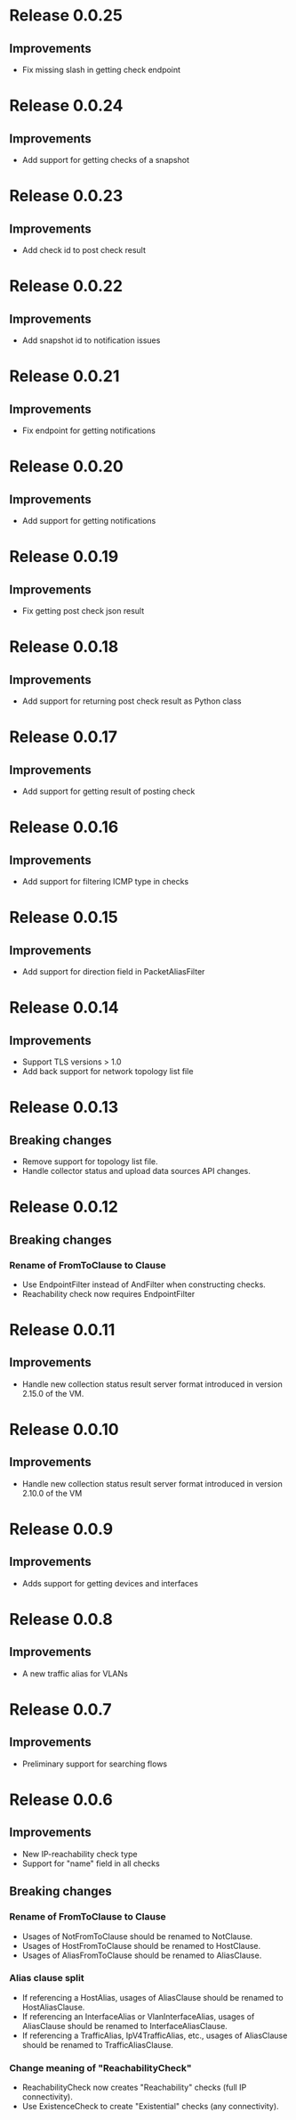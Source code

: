 Release 0.0.25
========================
Improvements
------------------------
 * Fix missing slash in getting check endpoint

Release 0.0.24
========================
Improvements
------------------------
 * Add support for getting checks of a snapshot

Release 0.0.23
========================
Improvements
------------------------
 * Add check id to post check result

Release 0.0.22
========================
Improvements
------------------------
 * Add snapshot id to notification issues

Release 0.0.21
========================
Improvements
------------------------
 * Fix endpoint for getting notifications

Release 0.0.20
========================
Improvements
------------------------
 * Add support for getting notifications

Release 0.0.19
========================
Improvements
------------------------
 * Fix getting post check json result

Release 0.0.18
========================
Improvements
------------------------
 * Add support for returning post check result as Python class

Release 0.0.17
========================
Improvements
------------------------
 * Add support for getting result of posting check

Release 0.0.16
========================
Improvements
------------------------
 * Add support for filtering ICMP type in checks

Release 0.0.15
========================
Improvements
------------------------
 * Add support for direction field in PacketAliasFilter

Release 0.0.14
========================
Improvements
------------------------
 * Support TLS versions > 1.0
 * Add back support for network topology list file

Release 0.0.13
========================
Breaking changes
------------------------
 * Remove support for topology list file.
 * Handle collector status and upload data sources API changes.

Release 0.0.12
========================
Breaking changes
------------------------
### Rename of FromToClause to Clause
 * Use EndpointFilter instead of AndFilter when constructing checks.
 * Reachability check now requires EndpointFilter

Release 0.0.11
========================
Improvements
------------------------
 * Handle new collection status result server format introduced
   in version 2.15.0 of the VM.

Release 0.0.10
========================
Improvements
------------------------
 * Handle new collection status result server format introduced
   in version 2.10.0 of the VM


Release 0.0.9
========================
Improvements
------------------------
 * Adds support for getting devices and interfaces


Release 0.0.8
========================
Improvements
------------------------
 * A new traffic alias for VLANs


Release 0.0.7
========================
Improvements
------------------------
 * Preliminary support for searching flows


Release 0.0.6
========================

Improvements
------------------------
 * New IP-reachability check type
 * Support for "name" field in all checks

Breaking changes
------------------------
### Rename of FromToClause to Clause
 * Usages of NotFromToClause should be renamed to NotClause.
 * Usages of HostFromToClause should be renamed to HostClause.
 * Usages of AliasFromToClause should be renamed to AliasClause.

### Alias clause split
 * If referencing a HostAlias, usages of AliasClause should be renamed
   to HostAliasClause.
 * If referencing an InterfaceAlias or VlanInterfaceAlias, usages of
   AliasClause should be renamed to InterfaceAliasClause.
 * If referencing a TrafficAlias, IpV4TrafficAlias, etc., usages of
   AliasClause should be renamed to TrafficAliasClause.

### Change meaning of "ReachabilityCheck"
 * ReachabilityCheck now creates "Reachability" checks (full IP
   connectivity).
 * Use ExistenceCheck to create "Existential" checks (any
   connectivity).

